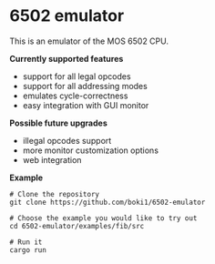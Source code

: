 # 6502 emulator

This is an emulator of the MOS 6502 CPU.

**Currently supported features**
- support for all legal opcodes
- support for all addressing modes
- emulates cycle-correctness
- easy integration with GUI monitor

**Possible future upgrades**
- illegal opcodes support
- more monitor customization options
- web integration

**Example**
```
# Clone the repository
git clone https://github.com/boki1/6502-emulator

# Choose the example you would like to try out
cd 6502-emulator/examples/fib/src

# Run it
cargo run
```
